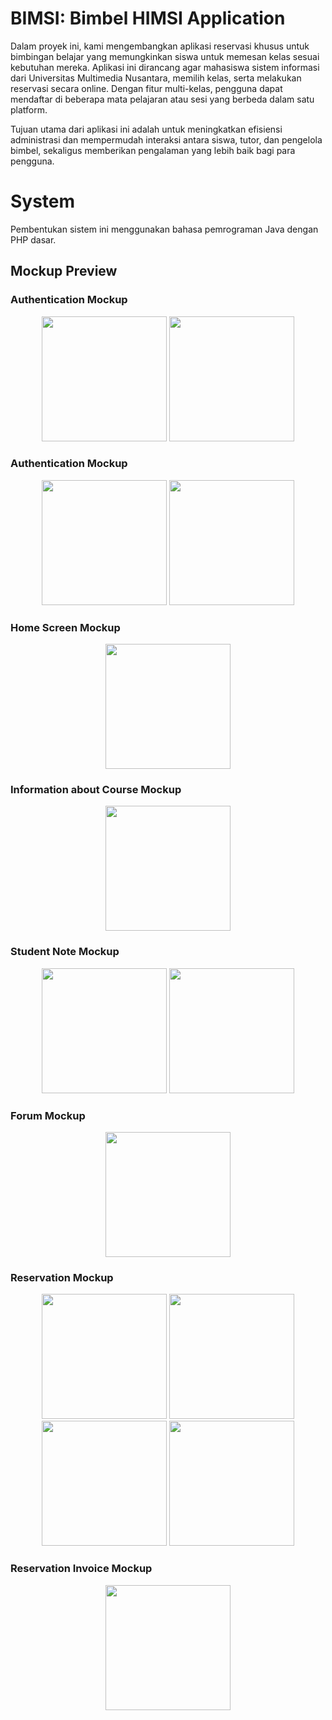 # BIMSI: Bimbel HIMSI Application

Dalam proyek ini, kami mengembangkan aplikasi reservasi khusus untuk bimbingan belajar yang memungkinkan siswa untuk memesan kelas sesuai kebutuhan mereka. Aplikasi ini dirancang agar mahasiswa sistem informasi dari Universitas Multimedia Nusantara, memilih kelas, serta melakukan reservasi secara online. Dengan fitur multi-kelas, pengguna dapat mendaftar di beberapa mata pelajaran atau sesi yang berbeda dalam satu platform.

Tujuan utama dari aplikasi ini adalah untuk meningkatkan efisiensi administrasi dan mempermudah interaksi antara siswa, tutor, dan pengelola bimbel, sekaligus memberikan pengalaman yang lebih baik bagi para pengguna.

# System
Pembentukan sistem ini menggunakan bahasa pemrograman Java dengan PHP dasar.

## Mockup Preview
### Authentication Mockup
<p align="center">
  <img src="https://raw.githubusercontent.com/reynard26/ProjectAssets/main/BIMSI-1.jpg" width="200" />
  <img src="https://raw.githubusercontent.com/reynard26/ProjectAssets/main/BIMSI-2.jpg" width="200" />
</p>

### Authentication Mockup
<p align="center">
  <img src="https://raw.githubusercontent.com/reynard26/ProjectAssets/main/BIMSI-1.jpg" width="200" />
  <img src="https://raw.githubusercontent.com/reynard26/ProjectAssets/main/BIMSI-2.jpg" width="200" />
</p>

### Home Screen Mockup
<p align="center">
  <img src="https://raw.githubusercontent.com/reynard26/ProjectAssets/main/BIMSI-3.jpg" width="200" />
</p>

### Information about Course Mockup
<p align="center">
  <img src="https://raw.githubusercontent.com/reynard26/ProjectAssets/main/BIMSI-4.jpg" width="200" />
</p>

### Student Note Mockup
<p align="center">
  <img src="https://raw.githubusercontent.com/reynard26/ProjectAssets/main/BIMSI-5.jpg" width="200" />
  <img src="https://raw.githubusercontent.com/reynard26/ProjectAssets/main/BIMSI-6.jpg" width="200" />
</p>

### Forum Mockup
<p align="center">
  <img src="https://raw.githubusercontent.com/reynard26/ProjectAssets/main/BIMSI-7.jpg" width="200" />
</p>

### Reservation Mockup
<p align="center">
  <img src="https://raw.githubusercontent.com/reynard26/ProjectAssets/main/BIMSI-8.jpg" width="200" />
  <img src="https://raw.githubusercontent.com/reynard26/ProjectAssets/main/BIMSI-9.jpg" width="200" />
  <img src="https://raw.githubusercontent.com/reynard26/ProjectAssets/main/BIMSI-10.jpg" width="200" />
  <img src="https://raw.githubusercontent.com/reynard26/ProjectAssets/main/BIMSI-11.jpg" width="200" />
</p>

### Reservation Invoice Mockup
<p align="center">
  <img src="https://raw.githubusercontent.com/reynard26/ProjectAssets/main/BIMSI-12.jpg" width="200" />
</p>
